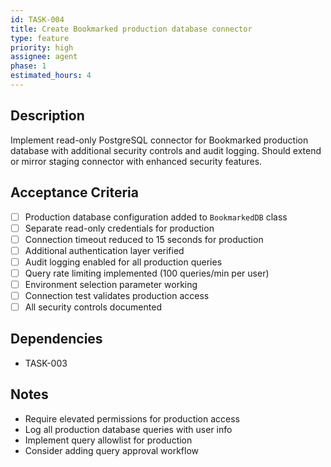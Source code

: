 ```yaml
---
id: TASK-004
title: Create Bookmarked production database connector
type: feature
priority: high
assignee: agent
phase: 1
estimated_hours: 4
---
```


## Description
Implement read-only PostgreSQL connector for Bookmarked production database with additional security controls and audit logging. Should extend or mirror staging connector with enhanced security features.

## Acceptance Criteria
- [ ] Production database configuration added to `BookmarkedDB` class
- [ ] Separate read-only credentials for production
- [ ] Connection timeout reduced to 15 seconds for production
- [ ] Additional authentication layer verified
- [ ] Audit logging enabled for all production queries
- [ ] Query rate limiting implemented (100 queries/min per user)
- [ ] Environment selection parameter working
- [ ] Connection test validates production access
- [ ] All security controls documented

## Dependencies
- TASK-003

## Notes
- Require elevated permissions for production access
- Log all production database queries with user info
- Implement query allowlist for production
- Consider adding query approval workflow
